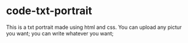 # code-txt-portrait
This is a txt portrait made using html and css.
You can upload any pictur you want;
you can write whatever you want;
